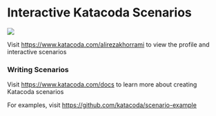# Interactive Katacoda Scenarios

[![](http://shields.katacoda.com/katacoda/alirezakhorrami/count.svg)](https://www.katacoda.com/alirezakhorrami "Get your profile on Katacoda.com")

Visit https://www.katacoda.com/alirezakhorrami to view the profile and interactive scenarios

### Writing Scenarios
Visit https://www.katacoda.com/docs to learn more about creating Katacoda scenarios

For examples, visit https://github.com/katacoda/scenario-example
